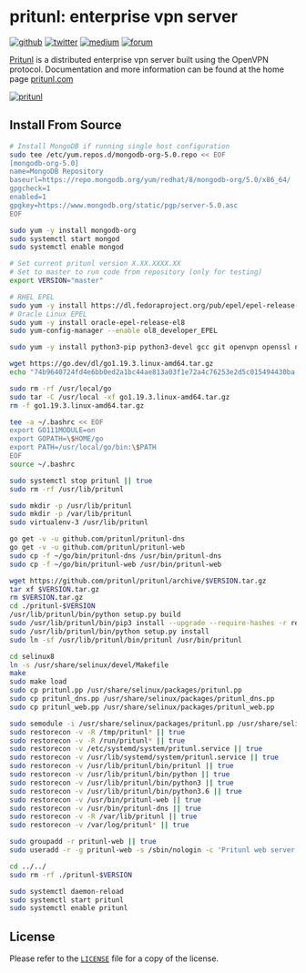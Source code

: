 # pritunl: enterprise vpn server

[![github](https://img.shields.io/badge/github-pritunl-11bdc2.svg?style=flat)](https://github.com/pritunl)
[![twitter](https://img.shields.io/badge/twitter-pritunl-55acee.svg?style=flat)](https://twitter.com/pritunl)
[![medium](https://img.shields.io/badge/medium-pritunl-b32b2b.svg?style=flat)](https://pritunl.medium.com)
[![forum](https://img.shields.io/badge/discussion-forum-ffffff.svg?style=flat)](https://forum.pritunl.com)

[Pritunl](https://github.com/pritunl/pritunl) is a distributed enterprise
vpn server built using the OpenVPN protocol. Documentation and more
information can be found at the home page [pritunl.com](https://pritunl.com)

[![pritunl](www/img/logo_code.png)](https://pritunl.com)

## Install From Source

```bash
# Install MongoDB if running single host configuration
sudo tee /etc/yum.repos.d/mongodb-org-5.0.repo << EOF
[mongodb-org-5.0]
name=MongoDB Repository
baseurl=https://repo.mongodb.org/yum/redhat/8/mongodb-org/5.0/x86_64/
gpgcheck=1
enabled=1
gpgkey=https://www.mongodb.org/static/pgp/server-5.0.asc
EOF

sudo yum -y install mongodb-org
sudo systemctl start mongod
sudo systemctl enable mongod

# Set current pritunl version X.XX.XXXX.XX
# Set to master to run code from repository (only for testing)
export VERSION="master"

# RHEL EPEL
sudo yum -y install https://dl.fedoraproject.org/pub/epel/epel-release-latest-8.noarch.rpm
# Oracle Linux EPEL
sudo yum -y install oracle-epel-release-el8
sudo yum-config-manager --enable ol8_developer_EPEL

sudo yum -y install python3-pip python3-devel gcc git openvpn openssl net-tools iptables psmisc ca-certificates selinux-policy selinux-policy-devel python3-virtualenv wget tar

wget https://go.dev/dl/go1.19.3.linux-amd64.tar.gz
echo "74b9640724fd4e6bb0ed2a1bc44ae813a03f1e72a4c76253e2d5c015494430ba go1.19.3.linux-amd64.tar.gz" | sha256sum -c -

sudo rm -rf /usr/local/go
sudo tar -C /usr/local -xf go1.19.3.linux-amd64.tar.gz
rm -f go1.19.3.linux-amd64.tar.gz

tee -a ~/.bashrc << EOF
export GO111MODULE=on
export GOPATH=\$HOME/go
export PATH=/usr/local/go/bin:\$PATH
EOF
source ~/.bashrc

sudo systemctl stop pritunl || true
sudo rm -rf /usr/lib/pritunl

sudo mkdir -p /usr/lib/pritunl
sudo mkdir -p /var/lib/pritunl
sudo virtualenv-3 /usr/lib/pritunl

go get -v -u github.com/pritunl/pritunl-dns
go get -v -u github.com/pritunl/pritunl-web
sudo cp -f ~/go/bin/pritunl-dns /usr/bin/pritunl-dns
sudo cp -f ~/go/bin/pritunl-web /usr/bin/pritunl-web

wget https://github.com/pritunl/pritunl/archive/$VERSION.tar.gz
tar xf $VERSION.tar.gz
rm $VERSION.tar.gz
cd ./pritunl-$VERSION
/usr/lib/pritunl/bin/python setup.py build
sudo /usr/lib/pritunl/bin/pip3 install --upgrade --require-hashes -r requirements.txt
sudo /usr/lib/pritunl/bin/python setup.py install
sudo ln -sf /usr/lib/pritunl/bin/pritunl /usr/bin/pritunl

cd selinux8
ln -s /usr/share/selinux/devel/Makefile
make
sudo make load
sudo cp pritunl.pp /usr/share/selinux/packages/pritunl.pp
sudo cp pritunl_dns.pp /usr/share/selinux/packages/pritunl_dns.pp
sudo cp pritunl_web.pp /usr/share/selinux/packages/pritunl_web.pp

sudo semodule -i /usr/share/selinux/packages/pritunl.pp /usr/share/selinux/packages/pritunl_dns.pp /usr/share/selinux/packages/pritunl_web.pp
sudo restorecon -v -R /tmp/pritunl* || true
sudo restorecon -v -R /run/pritunl* || true
sudo restorecon -v /etc/systemd/system/pritunl.service || true
sudo restorecon -v /usr/lib/systemd/system/pritunl.service || true
sudo restorecon -v /usr/lib/pritunl/bin/pritunl || true
sudo restorecon -v /usr/lib/pritunl/bin/python || true
sudo restorecon -v /usr/lib/pritunl/bin/python3 || true
sudo restorecon -v /usr/lib/pritunl/bin/python3.6 || true
sudo restorecon -v /usr/bin/pritunl-web || true
sudo restorecon -v /usr/bin/pritunl-dns || true
sudo restorecon -v -R /var/lib/pritunl || true
sudo restorecon -v /var/log/pritunl* || true

sudo groupadd -r pritunl-web || true
sudo useradd -r -g pritunl-web -s /sbin/nologin -c 'Pritunl web server' pritunl-web || true

cd ../../
sudo rm -rf ./pritunl-$VERSION

sudo systemctl daemon-reload
sudo systemctl start pritunl
sudo systemctl enable pritunl
```

## License

Please refer to the [`LICENSE`](LICENSE) file for a copy of the license.
